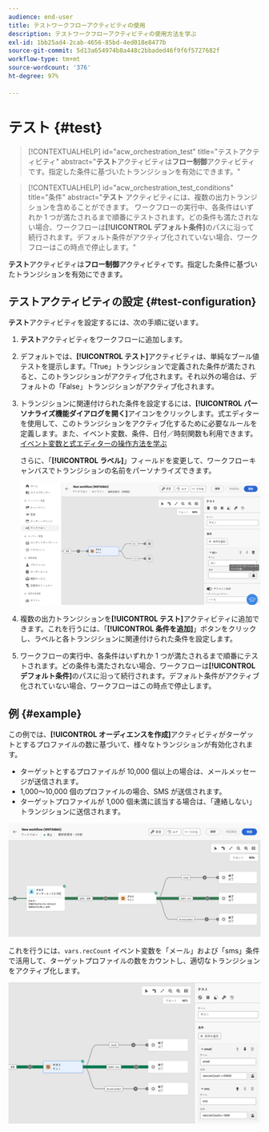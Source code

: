 ```yaml
---
audience: end-user
title: テストワークフローアクティビティの使用
description: テストワークフローアクティビティの使用方法を学ぶ
exl-id: 1bb25ad4-2cab-4656-85bd-4ed018e8477b
source-git-commit: 5d13a654974b8a448c2bbaded46f9f6f5727682f
workflow-type: tm+mt
source-wordcount: '376'
ht-degree: 97%

---
```


# テスト {#test}

>[!CONTEXTUALHELP]
>id="acw_orchestration_test"
>title="テストアクティビティ"
>abstract="**テスト**&#x200B;アクティビティは&#x200B;**フロー制御**&#x200B;アクティビティです。指定した条件に基づいたトランジションを有効にできます。"

>[!CONTEXTUALHELP]
>id="acw_orchestration_test_conditions"
>title="条件"
>abstract="**テスト** アクティビティには、複数の出力トランジションを含めることができます。 ワークフローの実行中、各条件はいずれか 1 つが満たされるまで順番にテストされます。どの条件も満たされない場合、ワークフローは&#x200B;**[!UICONTROL デフォルト条件]**&#x200B;のパスに沿って続行されます。デフォルト条件がアクティブ化されていない場合、ワークフローはこの時点で停止します。"

**テスト**&#x200B;アクティビティは&#x200B;**フロー制御**&#x200B;アクティビティです。指定した条件に基づいたトランジションを有効にできます。

## テストアクティビティの設定 {#test-configuration}

**テスト**&#x200B;アクティビティを設定するには、次の手順に従います。

1. **テスト**&#x200B;アクティビティをワークフローに追加します。

1. デフォルトでは、**[!UICONTROL テスト]**&#x200B;アクティビティは、単純なブール値テストを提示します。「True」トランジションで定義された条件が満たされると、このトランジションがアクティブ化されます。それ以外の場合は、デフォルトの「False」トランジションがアクティブ化されます。

1. トランジションに関連付けられた条件を設定するには、**[!UICONTROL パーソナライズ機能ダイアログを開く]**&#x200B;アイコンをクリックします。式エディターを使用して、このトランジションをアクティブ化するために必要なルールを定義します。また、イベント変数、条件、日付／時刻関数も利用できます。[イベント変数と式エディターの操作方法を学ぶ](../event-variables.md)

   さらに、「**[!UICONTROL ラベル]**」フィールドを変更して、ワークフローキャンバスでトランジションの名前をパーソナライズできます。

   ![](../assets/workflow-test-default.png)

1. 複数の出力トランジションを&#x200B;**[!UICONTROL テスト]**&#x200B;アクティビティに追加できます。これを行うには、「**[!UICONTROL 条件を追加]**」ボタンをクリックし、ラベルと各トランジションに関連付けられた条件を設定します。

1. ワークフローの実行中、各条件はいずれか 1 つが満たされるまで順番にテストされます。どの条件も満たされない場合、ワークフローは&#x200B;**[!UICONTROL デフォルト条件]**&#x200B;のパスに沿って続行されます。デフォルト条件がアクティブ化されていない場合、ワークフローはこの時点で停止します。

## 例 {#example}

この例では、**[!UICONTROL オーディエンスを作成]**&#x200B;アクティビティがターゲットとするプロファイルの数に基づいて、様々なトランジションが有効化されます。
* ターゲットとするプロファイルが 10,000 個以上の場合は、メールメッセージが送信されます。
* 1,000～10,000 個のプロファイルの場合、SMS が送信されます。
* ターゲットプロファイルが 1,000 個未満に該当する場合は、「連絡しない」トランジションに送信されます。

![](../assets/workflow-test-example.png)

これを行うには、`vars.recCount` イベント変数を「メール」および「sms」条件で活用して、ターゲットプロファイルの数をカウントし、適切なトランジションをアクティブ化します。

![](../assets/workflow-test-example-config.png)
